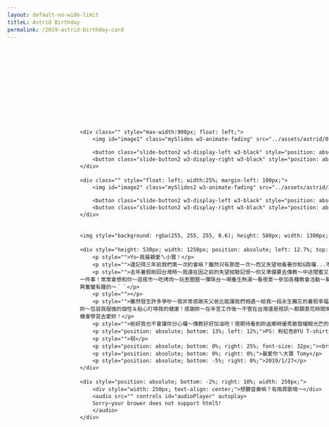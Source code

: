 ```yaml
---
layout: default-no-wide-limit
titleL: Astrid Birthday
permalink: /2019-astrid-birthday-card
---
```


<link rel="stylesheet" href="https://www.w3schools.com/w3css/4/w3.css">

<div id="inside" style="height: 700px; width: 1400px; margin-top: 200px; margin-left: 165px;">

    <div class="" style="max-width:900px; float: left;">
        <img id="image1" class="mySlides w3-animate-fading" src="../assets/astrid/0.jpg" style="width:100%; height:623px;">
<!--        <img class="mySlides w3-animate-fading" src="../assets/astrid/1.jpg" style="width:100%; height:623px;">-->
<!--        <img class="mySlides w3-animate-fading" src="../assets/astrid/2.jpg" style="width:100%; height:623px;">-->
<!--        <img class="mySlides w3-animate-fading" src="../assets/astrid/3.jpg" style="width:100%; height:623px;">-->
<!--        <img class="mySlides w3-animate-fading" src="../assets/astrid/4.jpg" style="width:100%; height:623px;">-->
<!--        <img class="mySlides w3-animate-fading" src="../assets/astrid/5.jpg" style="width:100%; height:623px;">-->
<!--        <img class="mySlides w3-animate-fading" src="../assets/astrid/6.jpg" style="width:100%; height:623px;">-->
<!--        <img class="mySlides w3-animate-fading" src="../assets/astrid/7.jpg" style="width:100%; height:623px;">-->
<!--        <img class="mySlides w3-animate-fading" src="../assets/astrid/8.jpg" style="width:100%; height:623px;">-->
<!--        <img class="mySlides w3-animate-fading" src="../assets/astrid/9.jpg" style="width:100%; height:623px;">-->
<!--        <img class="mySlides w3-animate-fading" src="../assets/astrid/10.jpg" style="width:100%; height:623px;">-->
<!--        <img class="mySlides w3-animate-fading" src="../assets/astrid/11.jpg" style="width:100%; height:623px;">-->
<!--        <img class="mySlides w3-animate-fading" src="../assets/astrid/12.jpg" style="width:100%; height:623px;">-->
<!--        <img class="mySlides w3-animate-fading" src="../assets/astrid/13.jpg" style="width:100%; height:623px;">-->
<!--        <img class="mySlides w3-animate-fading" src="../assets/astrid/14.jpg" style="width:100%; height:623px;">-->
<!--        <img class="mySlides w3-animate-fading" src="../assets/astrid/15.jpg" style="width:100%; height:623px;">-->
<!--        <img class="mySlides w3-animate-fading" src="../assets/astrid/16.jpg" style="width:100%; height:623px;">-->
<!--        <img class="mySlides w3-animate-fading" src="../assets/astrid/memory.jpg" style="width:100%; height:623px;">-->
        <button class="slide-button2 w3-display-left w3-black" style="position: absolute; left: 9.85%; top: 86%;" onclick="plusDivs(-1, 0)">&#10094;</button>
        <button class="slide-button2 w3-display-right w3-black" style="position: absolute; right: 36.5%; top: 86%;" onclick="plusDivs(1, 0)">&#10095;</button>
    </div>
    
    <div class="" style="float: left; width:25%; margin-left: 100px;">
        <img id="image2" class="mySlides2 w3-animate-fading" src="../assets/astrid/20.jpg">
<!--        <img class="mySlides2 w3-animate-fading" src="../assets/astrid/21.jpg">-->
<!--        <img class="mySlides2 w3-animate-fading" src="../assets/astrid/22.jpg">-->
<!--        <img class="mySlides2 w3-animate-fading" src="../assets/astrid/23.jpg">-->
<!--        <img class="mySlides2 w3-animate-fading" src="../assets/astrid/24.jpg">-->
<!--        <img class="mySlides2 w3-animate-fading" src="../assets/astrid/25.jpg">-->
<!--        <img class="mySlides2 w3-animate-fading" src="../assets/astrid/26.jpg">-->
<!--        <img class="mySlides2 w3-animate-fading" src="../assets/astrid/27.jpg">-->
<!--        <img class="mySlides2 w3-animate-fading" src="../assets/astrid/28.jpg">-->
<!--        <img class="mySlides2 w3-animate-fading" src="../assets/astrid/29.jpg">-->
<!--        <img class="mySlides2 w3-animate-fading" src="../assets/astrid/30.jpg">-->
<!--        <img class="mySlides2 w3-animate-fading" src="../assets/astrid/31.jpg">-->
<!--        <img class="mySlides2 w3-animate-fading" src="../assets/astrid/32.jpg">-->
<!--        <img class="mySlides2 w3-animate-fading" src="../assets/astrid/33.jpg">-->
<!--        <img class="mySlides2 w3-animate-fading" src="../assets/astrid/34.jpg">-->
<!--        <img class="mySlides2 w3-animate-fading" src="../assets/astrid/35.jpg">-->
<!--        <img class="mySlides2 w3-animate-fading" src="../assets/astrid/36.jpg">-->
        <button class="slide-button2 w3-display-left w3-black" style="position: absolute; left: 69.5%; top: 86%;" onclick="plusDivs(-1, 1)">&#10094;</button>
        <button class="slide-button2 w3-display-right w3-black" style="position: absolute; right: 9.8%; top: 86%;" onclick="plusDivs(1, 1)">&#10095;</button>
    </div>
    
    
    <img style="background: rgba(255, 255, 255, 0.6); height: 580px; width: 1300px; position: absolute; left: 11.35%; top: 3%; border-radius: 25px;">
    
    <div style="height: 530px; width: 1250px; position: absolute; left: 12.7%; top: 6%; border-radius: 25px; font-size: 16px; text-shadow: 2px 2px #afafaf;">
        <p style="">Yo~我最親愛ㄟ小寶！</p> 
        <p style="">還記得三年前我們第一次約會嘛？雖然只有那麼一次～而又失望地看著你和G跑囉...不過我覺得我很幸運～因為這五個月來有你一直的陪伴！</p>
        <p style="">去年暑假剛回台灣時～我還在因之前的失望經驗記恨～你又準備要去傳教～中途閨蜜又殺進來～XD～只不過巧妙地是我心裡想的事情一一實現～發現我們是多麼地像彼此～喜歡彼此～就在暑假結束前一星期～最後我們真在一起～真的是超幸福的一件事！常常會想和你～逛夜市～吃烤肉～玩丟圈圈～彈珠台～喝養生熱湯～看夜景～參加各種教會活動～幫你按摩～替你抱怨委屈～只要在一起～感覺就很快樂！當然～你還不忘教我USANA營養學～要我這個小腦袋多少記一點...雖然有時很煩...不過看你教的這麼興奮蠻有趣的～＾＾</p>
        <p style=""></p>
        <p style="">雖然發生許多爭吵～我非常感謝天父爸比能讓我們相遇～給我一段永生難忘的暑假幸福＆遠距離相愛時光！妳真的是位非常優秀的姐妹！你很努力去成為一位讓人願意花時間讀的有趣小說～而你也確實如此有趣！我從沒後悔過讀你這本書＾＾感謝妳～包容我倔強的個性＆貼心叮嚀我的健康！感謝妳～在辛苦工作後～不管在台灣還是視訊～都願意花時間來陪我這孤單老人～早上晚上都能見到你～甚至聊到睡著而忘記關燈！我真的很感謝妳如此地愛我～感謝你一直以來那麼多的付出和犧牲！感謝妳～讓我有這個機會學習去愛妳！</p>
        <p style="">剛好我也不會讓你分心囉～傳教好好加油吧！很期待看到妳返鄉時優秀散發耀眼光芒的一面！願神祝福你～傳教豐滿收割～妳＆家庭平安健康快樂！也記得別駝背ㄚ～挺胸綻放自信的光芒最漂釀！有需要幫忙～我依然都在這！</p>
        <p style="position: absolute; bottom: 13%; left: 12%;">PS: 粉紅色BYU T-shirt生日禮物還喜歡嘛？我當然知道你不怎麼特別喜歡粉紅色～不過我想當你穿上後～應該很迷人可愛唄！？哈哈～</p>
        <p style="">祝</p>
        <p style="position: absolute; bottom: 0%; right: 25%; font-size: 32px;"><br>生日大Happy~願望快快實現～傳教順利！！！<br></p>
        <p style="position: absolute; bottom: 0%; right: 0%;">最愛你ㄟ大寶 Tomy</p>
        <p style="position: absolute; bottom: -5%; right: 0%;">2019/1/27</p>
    </div>
    
    <div style="position: absolute; bottom: -2%; right: 10%; width: 250px;">
        <div style="width: 250px; text-align: center;">想聽音樂嘛？有兩首歌唷～</div>
        <audio src="" controls id="audioPlayer" autoplay>
        Sorry~your brower does not support html5!
        </audio>
    </div>
</div>


<div id="two-heart" style="display: block;">
<div class='left-heart heart animated css' style="left: 0%;"></div> 
    <div class='right-heart heart animated css' style="right: 0%;"></div> 
</div>

<script src="https://code.jquery.com/jquery-2.2.0.js"></script>
<script>
var myIndex = -1;
var myIndex2 = 19;
<!--showDivs(myIndex);-->
<!--showDivs2(myIndex2);-->
carousel();
carouselV();
audioPlayer();



function carousel() {
    var image = document.getElementById('image1');
<!--    var downloadingImage = new Image();-->
<!--    downloadingImage.onload = function(){-->
<!--        image.src = this.src;   -->
<!--    };-->
    image.classList.add("w3-animate-fading");
    if (myIndex <= 16) {
        myIndex++;
        image.src ="../assets/astrid/" + myIndex + ".jpg";
        setTimeout(carousel, 10000);    
    } else {
        image.classList.remove("w3-animate-fading");
        image.src = "../assets/astrid/memory.jpg";
    }
    
<!--    var i;-->
<!--    var x = document.getElementsByClassName("mySlides");-->
<!--    for (i = 0; i < x.length; i++) {-->
<!--        x[i].style.display = "none";  -->
<!--    }-->
<!--    myIndex++;-->
<!--    if (myIndex <= x.length-1) {-->
<!--        x[myIndex-1].style.display = "block";  -->
<!--        setTimeout(carousel, 7000);    -->
<!--    } else {-->
<!--        x[myIndex-1].style.display = "block";  -->
<!--        x[myIndex-1].classList.remove("w3-animate-fading");-->
<!--    }-->
}

function carouselV() {
    var image2 = document.getElementById('image2');
<!--    var downloadingImage = new Image();-->
<!--    downloadingImage.onload = function(){-->
<!--        image2.src = this.src;   -->
<!--    };-->
    image2.classList.add("w3-animate-fading");
    if (myIndex2 < 36) {
        myIndex2++;
        image2.src ="../assets/astrid/" + myIndex2 + ".jpg";
        setTimeout(carouselV, 10000);    
    } else {
        image2.classList.remove("w3-animate-fading");
        image2.src = "../assets/astrid/36.jpg";
    }
<!--    var i;-->
<!--    var x = document.getElementsByClassName("mySlides2");-->
<!--    for (i = 0; i < x.length; i++) {-->
<!--    x[i].style.display = "none";  -->
<!--    }-->
<!--    myIndex2++;-->
<!--    if (myIndex2 <= x.length-1) {-->
<!--        x[myIndex2-1].style.display = "block";  -->
<!--        setTimeout(carouselV, 7000);   -->
<!--    } else {-->
<!--        x[myIndex2-1].style.display = "block";  -->
<!--        x[myIndex2-1].classList.remove("w3-animate-fading");-->
<!--    }-->
}

function plusDivs(n, index) {
    if (index == 0) {
        showDivs(myIndex += n);
    } else {
        showDivs2(myIndex2 += n);
    }
}

<!--function currentDiv(n) {-->
<!--    showDivs(slideIndex = n);-->
<!--}-->

function showDivs(n) {
    var image = document.getElementById('image1');
    image.classList.remove("w3-animate-fading");
    if (n <= 16) {
        if (n < 0) myIndex = 0;
        image.src ="../assets/astrid/" + myIndex + ".jpg";
    } else {
        myIndex = 17;
        image.src = "../assets/astrid/memory.jpg";
    }
    
<!--    var i;-->
    <!--    var x = document.getElementsByClassName("mySlides");-->
<!--    if (n >= x.length) {myIndex = 0}-->
<!--    if (n < 0) {myIndex = x.length-1}-->
<!--    for (i = 0; i < x.length; i++) {-->
<!--        x[i].style.display = "none";  -->
<!--    }-->
<!--    x[myIndex].style.display = "block";  -->
}

function showDivs2(n) {
    var image = document.getElementById('image2');
    image.classList.remove("w3-animate-fading");
    if (n < 36) {
        if (n < 20) myIndex2 = 20;
        image.src ="../assets/astrid/" + myIndex2 + ".jpg";
    } else {
        myIndex2 = 36;
        image.src = "../assets/astrid/36.jpg";
    }
<!--    var i;-->
<!--    var x = document.getElementsByClassName("mySlides2");-->
<!--    if (n >= x.length) {myIndex2 = 0}-->
<!--    if (n < 0) {myIndex2 = x.length-1}-->
<!--    for (i = 0; i < x.length; i++) {-->
<!--    x[i].style.display = "none";  -->
<!--    }-->
<!--    x[myIndex2].style.display = "block";  -->
}

function audioPlayer() {
    var current = 0;
    var list = ["../assets/astrid/can-or-can-not.mp3", "../assets/astrid/Never-Enough.mp3"];
    $("#audioPlayer")[0].src = list[current];
<!--    $("#audioPlayer")[0].play();-->
    $("#audioPlayer")[0].addEventListener("ended", function() {
        current++;
        if (current == list.length) {
            current = 0;
        }
        $("#audioPlayer")[0].src = list[current];
        $("#audioPlayer")[0].play();
    });
<!--    alert("不對唷...再想想~~~^^");-->
}

</script>


